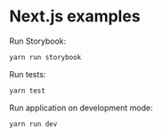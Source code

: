 # Next.js examples

Run Storybook:

```bash
yarn run storybook
```

Run tests:

```bash
yarn test
```

Run application on development mode:

```bash
yarn run dev
```
